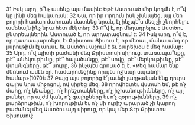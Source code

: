31 Իսկ արդ, ի՞նչ ասենք այս մասին: Եթէ Աստուած մեր կողմն է, ո՞վ կը լինի մեզ հակառակ: 32 Նա, որ իր Որդուն իսկ չխնայեց, այլ մեր բոլորի համար մահուան մատնեց նրան, էլ ինչպէ՞ս մեզ չի շնորհելու ամենայն ինչ նրա հետ մէկտեղ: 33 Ո՞վ է, որ մեղադրելու է Աստծու ընտրեալներին. Աստուած է, որ արդարացնում է: 34 Իսկ արդ, ո՞վ է, որ դատապարտելու է: Քրիստոս Յիսուս է, որ մեռաւ, մանաւանդ որ յարութիւն էլ առաւ. եւ Աստծու աջում է եւ բարեխօս է մեզ համար: 35 Արդ, ո՞վ պիտի բաժանի մեզ Քրիստոսի սիրուց. տառապա՞նքը, թէ՞ անձկութիւնը, թէ՞ հալածանքը, թէ՞ սովը, թէ՞ մերկութիւնը, թէ՞ վտանգները, թէ՞ սուրը, 36 ինչպէս գրուած էլ է.
«Քեզ համար ենք մեռնում ամէն օր.
համարուեցինք որպէս ոչխար սպանդի համար»(1070):
37 Բայց այս բոլորից է՛լ աւելի յաղթական ենք դուրս գալիս նրա միջոցով, ով սիրեց մեզ. 38 որովհետեւ վստահ եմ, թէ ո՛չ մահը, ո՛չ կեանքը, ո՛չ հրեշտակները, ո՛չ իշխանութիւնները, ո՛չ այլ բաներ, որ այժմ կան, ո՛չ գալիքները եւ ո՛չ զօրութիւնները, 39 ո՛չ բարձրութիւն, ո՛չ խորութիւն եւ ո՛չ մի ուրիշ արարած չի կարող բաժանել մեզ Աստծու այդ սիրուց, որ կայ մեր Տէր Քրիստոս Յիսուսով:
